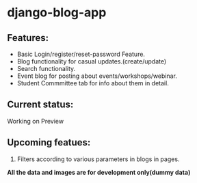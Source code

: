 # django-blog-app

## Features:

* Basic Login/register/reset-password Feature.
* Blog functionality for casual updates.(create/update)
* Search functionality.
* Event blog for posting about events/workshops/webinar.
* Student Commmittee tab for info about them in detail.


## Current status:
Working on Preview



## Upcoming featues:
1. Filters according to various parameters in blogs in pages.


**All the data and images are for development only(dummy data)**
